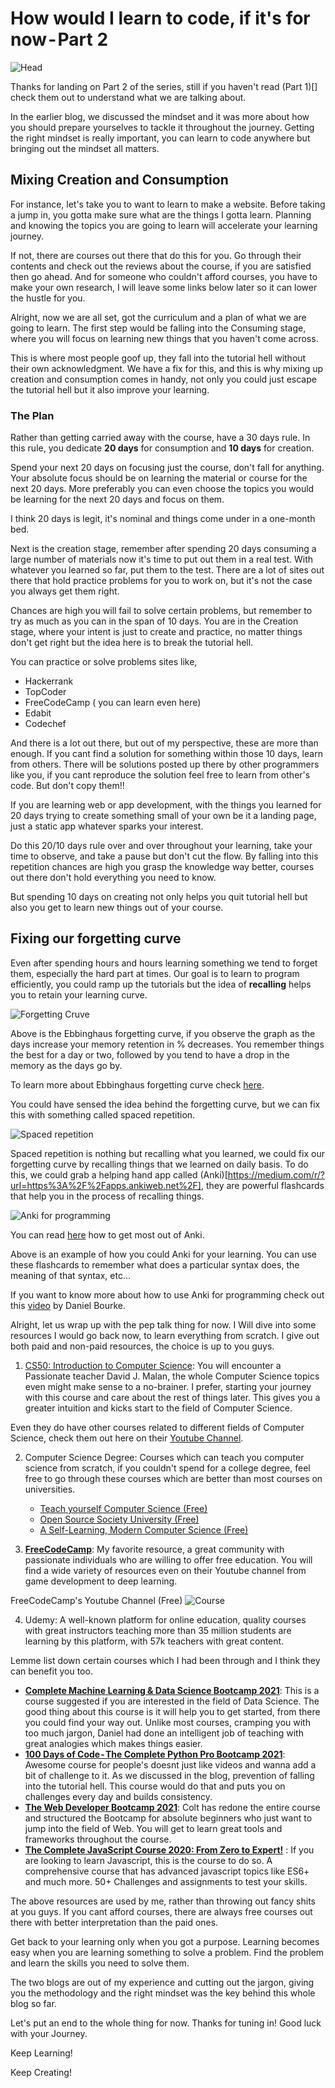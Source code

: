 # How would I learn to code, if it's for now - Part 2

![Head](https://raw.githubusercontent.com/ashikshafi08/fastpages/master/_posts/Images/hwiltc_2.jpeg)

Thanks for landing on Part 2 of the series, still if you haven't read (Part 1)[] check them out to understand what we are talking about.

In the earlier blog, we discussed the mindset and it was more about how you should prepare yourselves to tackle it throughout the journey. Getting the right mindset is really important, you can learn to code anywhere but bringing out the mindset all matters.

## Mixing Creation and Consumption

For instance, let's take you to want to learn to make a website. Before taking a jump in, you gotta make sure what are the things I gotta learn. Planning and knowing the topics you are going to learn will accelerate your learning journey.

If not, there are courses out there that do this for you. Go through their contents and check out the reviews about the course, if you are satisfied then go ahead. And for someone who couldn't afford courses, you have to make your own research, I will leave some links below later so it can lower the hustle for you.

Alright, now we are all set, got the curriculum and a plan of what we are going to learn. The first step would be falling into the Consuming stage, where you will focus on learning new things that you haven't come across.

This is where most people goof up, they fall into the tutorial hell without their own acknowledgment. We have a fix for this, and this is why mixing up creation and consumption comes in handy, not only you could just escape the tutorial hell but it also improve your learning.

### The Plan

Rather than getting carried away with the course, have a 30 days rule. In this rule, you dedicate **20 days** for consumption and **10 days** for creation.

Spend your next 20 days on focusing just the course, don't fall for anything. Your absolute focus should be on learning the material or course for the next 20 days. More preferably you can even choose the topics you would be learning for the next 20 days and focus on them.

I think 20 days is legit, it's nominal and things come under in a one-month bed.

Next is the creation stage, remember after spending 20 days consuming a large number of materials now it's time to put out them in a real test. With whatever you learned so far, put them to the test. There are a lot of sites out there that hold practice problems for you to work on, but it's not the case you always get them right.

Chances are high you will fail to solve certain problems, but remember to try as much as you can in the span of 10 days. You are in the Creation stage, where your intent is just to create and practice, no matter things don't get right but the idea here is to break the tutorial hell.

You can practice or solve problems sites like,
- Hackerrank
- TopCoder
- FreeCodeCamp ( you can learn even here)
- Edabit
- Codechef

And there is a lot out there, but out of my perspective, these are more than enough. If you cant find a solution for something within those 10 days, learn from others. There will be solutions posted up there by other programmers like you, if you cant reproduce the solution feel free to learn from other's code. But don't copy them!!

If you are learning web or app development, with the things you learned for 20 days trying to create something small of your own be it a landing page, just a static app whatever sparks your interest.

Do this 20/10 days rule over and over throughout your learning, take your time to observe, and take a pause but don't cut the flow. By falling into this repetition chances are high you grasp the knowledge way better, courses out there don't hold everything you need to know.

But spending 10 days on creating not only helps you quit tutorial hell but also you get to learn new things out of your course.

## Fixing our forgetting curve

Even after spending hours and hours learning something we tend to forget them, especially the hard part at times. Our goal is to learn to program efficiently, you could ramp up the tutorials but the idea of **recalling** helps you to retain your learning curve.

![Forgetting Cruve](https://raw.githubusercontent.com/ashikshafi08/fastpages/master/_posts/Images/curve.png)

Above is the Ebbinghaus forgetting curve, if you observe the graph as the days increase your memory retention in % decreases. You remember things the best for a day or two, followed by you tend to have a drop in the memory as the days go by.

To learn more about Ebbinghaus forgetting curve check [here](https://qz.com/1213768/the-forgetting-curve-explains-why-humans-struggle-to-memorize/).

You could have sensed the idea behind the forgetting curve, but we can fix this with something called spaced repetition.

![Spaced repetition](https://raw.githubusercontent.com/ashikshafi08/fastpages/master/_posts/Images/spaced_rep.png)

Spaced repetition is nothing but recalling what you learned, we could fix our forgetting curve by recalling things that we learned on daily basis. To do this, we could grab a helping hand app called (Anki)[https://medium.com/r/?url=https%3A%2F%2Fapps.ankiweb.net%2F], they are powerful flashcards that help you in the process of recalling things. 

![Anki for programming](https://raw.githubusercontent.com/ashikshafi08/fastpages/master/_posts/Images/anki.jpeg)

You can read [here](https://leananki.com/how-to-use-anki-tutorial/) how to get most out of Anki.

Above is an example of how you could Anki for your learning. You can use these flashcards to remember what does a particular syntax does, the meaning of that syntax, etc…

If you want to know more about how to use Anki for programming check out this [video](https://www.youtube.com/watch?v=fPDy_qY1v1o) by Daniel Bourke.

Alright, let us wrap up with the pep talk thing for now. I Will dive into some resources I would go back now, to learn everything from scratch. I give out both paid and non-paid resources, the choice is up to you guys.

1. [CS50: Introduction to Computer Science](https://online-learning.harvard.edu/course/cs50-introduction-computer-science?delta=0): You will encounter a Passionate teacher David J. Malan, the whole Computer Science topics even might make sense to a no-brainer. I prefer, starting your journey with this course and care about the rest of things later. This gives you a greater intuition and kicks start to the field of Computer Science.

Even they do have other courses related to different fields of Computer Science, check them out here on their [Youtube Channel](https://www.youtube.com/channel/UCcabW7890RKJzL968QWEykA/playlists).

2. Computer Science Degree: Courses which can teach you computer science from scratch, if you couldn't spend for a college degree, feel free to go through these courses which are better than most courses on universities.
    - [Teach yourself Computer Science (Free)](https://teachyourselfcs.com/)
    - [Open Source Society University (Free)](https://github.com/ossu/computer-science)
    - [A Self-Learning, Modern Computer Science (Free)](https://functionalcs.github.io/curriculum/)

3. [**FreeCodeCamp**](https://www.freecodecamp.org/): My favorite resource, a great community with passionate individuals who are willing to offer free education. You will find a wide variety of resources even on their Youtube channel from game development to deep learning.
 
FreeCodeCamp's Youtube Channel (Free)
![Course](https://raw.githubusercontent.com/ashikshafi08/fastpages/master/_posts/Images/freecode.png)

4. Udemy: A well-known platform for online education, quality courses with great instructors teaching more than 35 million students are learning by this platform, with 57k teachers with great content.

Lemme list down certain courses which I had been through and I think they can benefit you too.
  - [**Complete Machine Learning & Data Science Bootcamp 2021**](https://www.udemy.com/course/complete-machine-learning-and-data-science-zero-to-mastery/): This is a course suggested if you are interested in the field of Data Science. The good thing about this course is it will help you to get started, from there you could find your way out. Unlike most courses, cramping you with too much jargon, Daniel had done an intelligent job of teaching with great analogies which makes things easier.
  - [**100 Days of Code - The Complete Python Pro Bootcamp 2021**](https://www.udemy.com/course/100-days-of-code/): Awesome course for people's doesnt just like videos and wanna add a bit of challenge to it. As we discussed in the blog, prevention of falling into the tutorial hell. This course would do that and puts you on challenges every day and builds consistency.
  - [**The Web Developer Bootcamp 2021**](https://www.udemy.com/course/the-web-developer-bootcamp/): Colt has redone the entire course and structured the Bootcamp for absolute beginners who just want to jump into the field of Web. You will get to learn great tools and frameworks throughout the course.
  - [**The Complete JavaScript Course 2020: From Zero to Expert!**](https://www.udemy.com/course/the-complete-javascript-course/) : If you are looking to learn Javascript, this is the course to do so. A comprehensive course that has advanced javascript topics like ES6+ and much more. 50+ Challenges and assignments to test your skills.

The above resources are used by me, rather than throwing out fancy shits at you guys. If you cant afford courses, there are always free courses out there with better interpretation than the paid ones.

Get back to your learning only when you got a purpose. Learning becomes easy when you are learning something to solve a problem. Find the problem and learn the skills you need to solve them.

The two blogs are out of my experience and cutting out the jargon, giving you the methodology and the right mindset was the key behind this whole blog so far.

Let's put an end to the whole thing for now. Thanks for tuning in! Good luck with your Journey.

Keep Learning!

Keep Creating!






